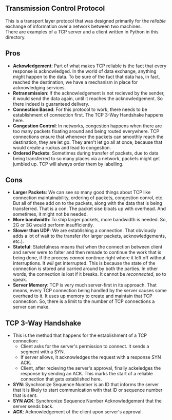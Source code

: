 ## Transmission Control Protocol

This is a transport layer protocol that was designed primarily for the *reliable* exchange of information over a network between two machines. <br />
There are examples of a TCP server and a client written in Python in this directory.


## Pros

- **Ackowledgement**: Part of what makes TCP reliable is the fact that every response is acknowledged. In the world of data exchange, anything might happen to the data. To be sure of the fact that data has, in fact, reached the destination, we have a mechanism in place for acknowledging services.
- **Retransmission**: If the acknowledgement is not recieved by the sender, it would send the data again, until it reaches the acknowledgement. So there indeed is guaranteed delivery.
- **Connection Based**: For this protocol to work, there needs to be establishment of connection first. The TCP 3-Way Handshake happens here.
- **Congestion Control**: In networks, congestion happens when there are too many packets floating around and being routed everywhere. TCP connections ensure that whenever the packets can smoothly reach the destination, they are let go. They aren't let go all at once, because that would create a ruckus and lead to congestion.
- **Ordered Packets**: Sometimes during transfer of packets, due to data being transferred to so many places via a network, packets might get jumbled up. TCP will always order them by labelling.


## Cons

- **Larger Packets**: We can see so many good things about TCP like connection maintainability, ordering of packets, congestion conrol, etc. But all of these add on to the packets, along with the data that is being transferred. That is a con. The packet sise bloats up with overhead. And sometimes, it might not be needed.
- **More bandwidth**: To ship larger packets, more bandwidth is needed. So, 2G or 3G would perform insufficiently.
- **Slower than UDP**: We are establishing a connection. That obviously adds a lot of wait to the transfer (for larger packets, acknowledgements, etc.). 
- **Stateful**: Statefulness means that when the connection between client and server were to falter and then remade to continue the work that is being done, if the process *cannot* continue right where it left off without interruptions. It *will* get interrupted. This is because the state of the connection is stored and carried around by both the parties. In other words, the connection is lost if it breaks. It cannot be *reconnected*, so to speak.
- **Server Memory**: TCP is very much server-first in its approach. That means, every TCP connection being handled by the server causes some overhead to it. It uses up memory to create and maintain that TCP connection. So, there is a limit to the number of TCP connections a server can make.


## TCP 3-Way Handshake

- This is the method that happens for the establishment of a TCP connection:
    - Client asks for the server's permission to connect. It sends a segment with a SYN.
    - If server allows, it acknowledges the request with a response SYN ACK.
    - Client, after recieving the server's approval, finally ackeledges the response by sending an ACK. This marks the start of a reliable connection that gets established here.
- **SYN**: Synchronize Sequence Number is an ID that informs the server that it is likely to start communication with that ID or sequence number that is sent.
- **SYN ACK**: Synchronize Sequence Number Acknowledgement that the server sends back.
- **ACK**: Acknowledgement of the client upon server's approval.